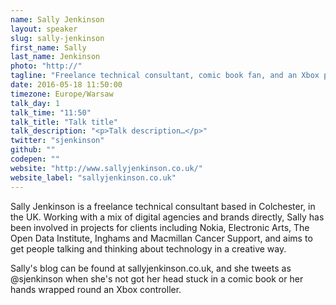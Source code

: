```yaml
---
name: Sally Jenkinson
layout: speaker
slug: sally-jenkinson
first_name: Sally
last_name: Jenkinson
photo: "http://"
tagline: "Freelance technical consultant, comic book fan, and an Xbox player"
date: 2016-05-18 11:50:00
timezone: Europe/Warsaw
talk_day: 1
talk_time: "11:50"
talk_title: "Talk title"
talk_description: "<p>Talk description…</p>"
twitter: "sjenkinson"
github: ""
codepen: ""
website: "http://www.sallyjenkinson.co.uk/"
website_label: "sallyjenkinson.co.uk"
---
```


<p>Sally Jenkinson is a freelance technical consultant based in Colchester, in the UK. Working with a mix of digital agencies and brands directly, Sally has been involved in projects for clients including Nokia, Electronic Arts, The Open Data Institute, Inghams and Macmillan Cancer Support, and aims to get people talking and thinking about technology in a creative way.</p>
<p>Sally's blog can be found at sallyjenkinson.co.uk, and she tweets as @sjenkinson when she's not got her head stuck in a comic book or her hands wrapped round an Xbox controller.</p>
